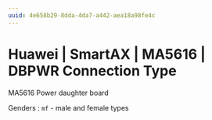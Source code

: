 ```yaml
---
uuid: 4e658b29-8dda-4da7-a442-aea18a98fe4c
---
```

# Huawei | SmartAX | MA5616 | DBPWR Connection Type

MA5616 Power daughter board 

Genders
: `mf` - male and female types
